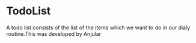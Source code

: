 # TodoList
A todo list consists of the list of the items which we want to do in our dialy routine.This was developed by Anjular
